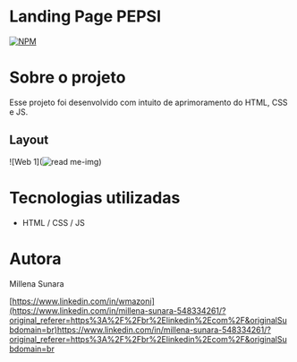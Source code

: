 # Landing Page PEPSI
[![NPM]([https://img.shields.io/npm/l/react)](https://github.com/millenasunara/Landing-Page-Pepsi/blob/master/LICENSE)

# Sobre o projeto
Esse projeto foi desenvolvido com intuito de aprimoramento do HTML, CSS e JS. 

## Layout 
![Web 1](![read me-img](https://github.com/millenasunara/Landing-Page-Pepsi/assets/148871283/21a0a1cd-d514-4312-9371-8bfc03c03193))

# Tecnologias utilizadas
- HTML / CSS / JS
  
# Autora

Millena Sunara

[https://www.linkedin.com/in/wmazoni](https://www.linkedin.com/in/millena-sunara-548334261/?original_referer=https%3A%2F%2Fbr%2Elinkedin%2Ecom%2F&originalSubdomain=br)https://www.linkedin.com/in/millena-sunara-548334261/?original_referer=https%3A%2F%2Fbr%2Elinkedin%2Ecom%2F&originalSubdomain=br
